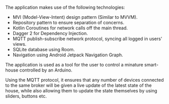 The application makes use of the following technologies:

* MVI (Model-View-Intent) design pattern (Similar to MVVM).
* Repository pattern to ensure separation of concerns.
* Kotlin Coroutines for network calls off the main thread.
* Dagger 2 for Dependency Injection.
* MQTT publish-subscribe network protocol, syncing all logged in users' views.
* SQLite database using Room.
* Navigation using Android Jetpack Navigation Graph.

The application is used as a tool for the user to control a minature smart-house controlled by an Arduino.

Using the MQTT protocol, it ensures that any number of devices connected to the same broker will be given a live update of the latest state of the house, while also allowing them to update the state themselves by using sliders, buttons etc.
